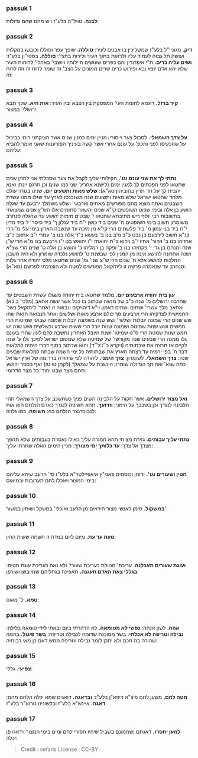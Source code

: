 
### passuk 1
<b>לבנה.</b> טויל"ה בלע"ז ויש מהם שהם גדולות:

### passuk 2
<b>דיק.</b> מגוניי"ל בלע"ז שמשליכין בו אבנים לעיר:
<b>סוללה.</b> שופך עפר וסוללו וכובשו במקלות ועושה תל גבוה לעמוד עליו ולראות בתוך העיר ולירות בחצי':
<b>סוללה.</b> בסטי"ון בלע"ז:
<b>ושים עליה כרים.</b> ת"י איפרורין והם כפרים שעושים חיילותיו ויושבי' באהלי' לרוחות העיר שלא יהא אדם יוצא ובא ופירוש כרים שרים ממונים על הצב' זה שומר לרוח זה וזה לרוח זה:

### passuk 3
<b>קיר ברזל.</b> דוגמא לחומת העי' המפסקת בין הצבא ובין העיר:
<b>אות היא.</b> שכך תבא ירושלי' במצור:

### passuk 4
<b>על צדך השמאלי.</b> לסבול צער וייסורין מניין ימים כמנין שנים אשר הציקתני רוחי כביכול על שהכעיסו לפני ותכפ' על עונם אחרי אשר קשה בעיניך הפורענות שאני אומר להביא עליהם:

### passuk 5
<b>נתתי לך את שני עונם וגו'.</b> הקילותי עליך לקבל את צער שסבלתי אני למנין שנים שחטאו לפני הפכתים לך למנין ימים (לישנא אחרינ' שני כמו שנים וכן תרגם יונתן ואנא יהבית לך על חד תרין בחוביהון סא"א):
<b>שלש מאות ותשעים יום.</b> שנינו בסדר עולם מלמד שחטאו ישראל שלש מאות ותשעים שנה משנכנסו לארץ עד שגלו ממנו עשרת השבטים ואתה מוצא מהם מפורשים מאתים וארבעי' ושלש משמלך ירבעם עד שגלה הושע בן אלה ובימי שפוט השופטים קי"א שנים והשאר סתומים אלו הש"ץ שנים שמצאתי בתשובות רבי יוסף ריש מתיבתא שחטאו י' שבטים מימות יהושע עד שהגלה סנחרב משומרון חשוב בימי השופטים ח' שנים ביד כושן י"ח ביד עגלון ך' ביד סיסר' ז' ביד מדין י"ח ביד בני עמון מ' ביד פלשתים הרי קי"א מן מיכה עד שנשבה הארון בימי עלי מ' הרי קנ"א חשוב לירבעם בן נבט כ"ב נדב בנו ב' בעשא כ"ד אלה בנו ב' עמרי י"ב אחאב כ"ב אחזיהו בנו ב' ויהור' אחיו י"ב ויהוא כ"ח יהואחז י"ו יהואש בנו י"ו וירבעם בנו מ"א הרי ש"ן שנה ומנחם בן גדי י' פקחיהו בנו ב' ופקח בן רמליהו כ' והושע בן אלה ט' שנים הרי שצ"א ושנה אחרונה להושע אינה מן המנין לפי שבשנת ט' להושע נלכדה שומרון ולא היה חשבון המלכות להושע אלא ח' שנים הרי ש"צ שני' ומ' שנים שחטאו מלכי יהודה אחר גלות סנחרב עד שנאמרה פרשה זו ליחזקאל מפורשים למטה ולא הוצרכתי לפרשם (סא"א):

### passuk 6
<b>עון בית יהודה ארבעים יום.</b> מלמד שחטאו בית יהודה משגלו עשרת השבטים עד שחרבה ירושלים מ' שנה כ"ב של מנשה שכתוב בו ככל אשר עשה אחאב (מלכי' ב כא) ואחאב מלך עשרי' ושתים ושתים דאמון וי"א דיהויקים ונבואה זו נאמר' ליחזקאל בשנ' החמישית לצדקיהו הרי ארבעים סך כולם ארבע מאות ושלשים ואחר הנבואה הזאת שהו שש שנים הרי שמונה יובלות ושלשי' ושש שנה בשמונה יובלות שמונה שבועי שמיטות הרי חמשים ושש שנות שמיטה ושמונה שנות יובל הרי ששים וארבע ובשלשים ושש שנה יש חמש שנות שמטה הרי ס"ט שמיטו' ושנת היובל האחרון נחשבה להם לעון שהרי בעונם גלו ממנה הרי שבעים שנה מקודשי' של שמיטה שלא שמטום ישראל לפיכך גלו ע' שנה לקיים אז תרצה את שבתותיה (ויקרא כ״ו:ל״ד) והוא שכתוב בסוף דברי הימים למלאות דבר ה' בפי ירמיה עד רצתה הארץ את שבתותיה כל ימי השמה שבתה למלאות שבעים שנה:
<b>צדך השמאלי.</b> לשומרון. <b>צדך הימני.</b> ליהודה לפי שיהודה בדרומה של ארץ ישראל כמה שנא' ואחותך הגדולה שומרון היושבת על שמאלך (לקמן טו טז) ואף בספר יהושע תחם מצר שבט יהוד' כל מצר הדרומי:

### passuk 7
<b>ואל מצור ירושלים.</b> אשר חקות על הלבינה תשים פניך כשתשכב על צדך השמאלי תהי הלבינה לנגדך וכן בשכבך על הימני:
<b>וזרועך.</b> תהא חשופה לנגדך כאדם הנלחם הוא אות לנבוכדנצר הנלחם בה:
<b>חשופה.</b> כמו גלויה:

### passuk 8
<b>נתתי עליך עבותים.</b> גזירת מצותי תהא חמורה עליך כאילו נאסרת בעבותים שלא תהפך מצדך אל צדך:
<b>עד כלותך ימי מצורך.</b> מניין הימים האלה שגזרתי עליך:

### passuk 9
<b>חטין ושעורים וגו'.</b> ודוחן וכוסמים פאני"ץ איאפיילטר"א בלע"ז סי' הרעב שיהא עליהם בימי המצור ויאכלו לחם תערובות ובמיאוס:

### passuk 10
<b>במשקול.</b> סימן לאנשי מצור היראים מן הרעב ואוכלי' במשקל ושותין במשור':

### passuk 11
<b>מעת עד עת.</b> מיום ליום במדה זו תשתה ששית ההין:

### passuk 12
<b>ועוגת שעורים תאכלנה.</b> עריכת' מנוולת כעריכת שעורי' ולא נאה כעריכת עוגת חטים:
<b>בגללי צאת האדם תעגנה.</b> תאפינה בגחליהם שמייבשן ושורפן:

### passuk 13
<b>טמא.</b> ל' מאוס:

### passuk 14
<b>אהה.</b> לשון אנחה:
<b>נפשי לא מטומאה.</b> לא הרהרתי ביום ובאתי לידי טומאה בלילה:
<b>נבילה וטריפה לא אכלתי.</b> בשר מסוכנת שדומה לנבילה וטריפה:
<b>בשר פיגול.</b> בהמה שהורה בה חכם ולא יתכן לומר נבילה וטריפה ממש דאם כן מאי רבותיה:

### passuk 15
<b>צפיעי.</b> גללי:

### passuk 16
<b>מטה לחם.</b> משען לחם פיצ"א דיפא"ן בלע"ז:
<b>ובדאגה.</b> דואגים שמא יכלה הלחם מהם:
<b>דאגה.</b> איינש"א בלע"ז ובלשונינו טרוא"ר בלע"ז:

### passuk 17
<b>למען יחסרו.</b> דאגתם ושממונם בשביל שיהיו חסורי לחם ומים בימי המצור וידאגו פן יכלה:

>Credit : sefaris
>License : CC-BY